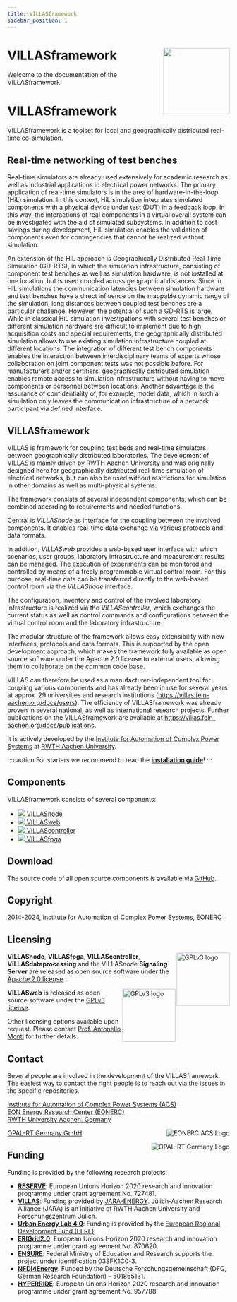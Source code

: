 ```yaml
---
title: VILLASframework
sidebar_position: 1
---
```


# VILLASframework <img src="/img/logos/villas_framework.svg" align="right" width="150px" />

Welcome to the documentation of the VILLASframework.

# VILLASframework

VILLASframework is a toolset for local and geographically distributed real-time co-simulation.

## Real-time networking of test benches

Real-time simulators are already used extensively for academic research as well as industrial applications in electrical power networks.
The primary application of real-time simulators is in the area of hardware-in-the-loop (HiL) simulation.
In this context, HiL simulation integrates simulated components with a physical device under test (DUT) in a feedback loop.
In this way, the interactions of real components in a virtual overall system can be investigated with the aid of simulated subsystems.
In addition to cost savings during development, HiL simulation enables the validation of components even for contingencies that cannot be realized without simulation.

An extension of the HiL approach is Geographically Distributed Real Time Simulation (GD-RTS), in which the simulation infrastructure, consisting of component test benches as well as simulation hardware, is not installed at one location, but is used coupled across geographical distances.
Since in HiL simulations the communication latencies between simulation hardware and test benches have a direct influence on the mappable dynamic range of the simulation, long distances between coupled test benches are a particular challenge.
However, the potential of such a GD-RTS is large.
While in classical HiL simulation investigations with several test benches or different simulation hardware are difficult to implement due to high acquisition costs and special requirements, the geographically distributed simulation allows to use existing simulation infrastructure coupled at different locations.
The integration of different test bench components enables the interaction between interdisciplinary teams of experts whose collaboration on joint component tests was not possible before. 
For manufacturers and/or certifiers, geographically distributed simulation enables remote access to simulation infrastructure without having to move components or personnel between locations.
Another advantage is the assurance of confidentiality of, for example, model data, which in such a simulation only leaves the communication infrastructure of a network participant via defined interface.

## VILLASframework

VILLAS is framework for coupling test beds and real-time simulators between geographically distributed laboratories.
The development of VILLAS is mainly driven by RWTH Aachen University and was originally designed here for geographically distributed real-time simulation of electrical networks, but can also be used without restrictions for simulation in other domains as well as multi-physical systems.

The framework consists of several independent components, which can be combined according to requirements and needed functions.

Central is _VILLASnode_ as interface for the coupling between the involved components.
It enables real-time data exchange via various protocols and data formats.

In addition, _VILLASweb_ provides a web-based user interface with which scenarios, user groups, laboratory infrastructure and measurement results can be managed.
The execution of experiments can be monitored and controlled by means of a freely programmable virtual control room.
For this purpose, real-time data can be transferred directly to the web-based control room via the _VILLASnode_ interface.

The configuration, inventory and control of the involved laboratory infrastructure is realized via the _VILLAScontroller_, which exchanges the current status as well as control commands and configurations between the virtual control room and the laboratory infrastructure.

The modular structure of the framework allows easy extensibility with new interfaces, protocols and data formats.
This is supported by the open development approach, which makes the framework fully available as open source software under the Apache 2.0 license to external users, allowing them to collaborate on the common code base.

VILLAS can therefore be used as a manufacturer-independent tool for coupling various components and has already been in use for several years at approx. 29 universities and research institutions (https://villas.fein-aachen.org/docs/users).
The efficiency of VILLASframework was already proven in several national, as well as international research projects.
Further publications on the VILLASframework are available at https://villas.fein-aachen.org/docs/publications.

It is actively developed by the [Institute for Automation of Complex Power Systems](https://www.acs.eonerc.rwth-aachen.de/) at [RWTH Aachen University](https://www.rwth-aachen.de).

:::caution
For starters we recommend to read the **[installation guide](installation.md)**!
:::

## Components

VILLASframework consists of several components:

<ul style={{listStyleType: 'none', fontSize: '1.5em', fontWeight: 'bold'}}>
    <li><a href="./node/"><img style={{height: '1.5em'}} src="/img/logos/villas_node.svg"></img>       VILLASnode</a></li>
    <li><a href="./web/"><img style={{height: '1.5em'}} src="/img/logos/villas_web.svg"></img>        VILLASweb</a></li>
    <li><a href="./controller/"><img style={{height: '1.5em'}} src="/img/logos/villas_controller.svg"></img> VILLAScontroller</a></li>
    <li><a href="./fpga/"><img style={{height: '1.5em'}} src="/img/logos/villas_fpga.svg"></img>       VILLASfpga</a></li>
</ul>

## Download

The source code of all open source components is available via [GitHub](https://github.com/VILLASframework).

## Copyright

2014-2024, Institute for Automation of Complex Power Systems, EONERC

## Licensing

<img alt="GPLv3 logo" src="/img/logos/gplv3.png" width="120" align="right" />

__VILLASnode__, __VILLASfpga__, __VILLAScontroller__, __VILLASdataprocessing__ and the VILLASnode __Signaling Server__  are released as open source software under the [Apache 2.0 license](https://www.apache.org/licenses/LICENSE-2.0).

<img alt="GPLv3 logo" src="/img/logos/apache.jpg" width="120" align="right" />

 __VILLASweb__ is released as open source software under the [GPLv3 license](https://www.gnu.org/licenses/gpl-3.0.en.html).

Other licensing options available upon request.
Please contact [Prof. Antonello Monti](mailto:amonti@eonerc.rwth-aachen.de) for further details.

## Contact

Several people are involved in the development of the VILLASframework. The easiest way to contact the right people is to reach out via the issues in the specific repositories. 

[Institute for Automation of Complex Power Systems (ACS)](http://www.acs.eonerc.rwth-aachen.de)  
[EON Energy Research Center (EONERC)](http://www.eonerc.rwth-aachen.de)  
[RWTH University Aachen, Germany](http://www.rwth-aachen.de)  

<img alt="EONERC ACS Logo" src="/img/logos/eonerc_logo.png" align="right" />

[OPAL-RT Germany GmbH](https://www.opal-rt.com/)

<img alt="OPAL-RT Germany Logo" src="/img/logos/opal.jpg" align="right" />

## Funding

Funding is provided by the following research projects:

- **[RESERVE](http://re-serve.eu/)**: European Unions Horizon 2020 research and innovation programme under grant agreement No. 727481.
- **[VILLAS](https://villas.fein-aachen.org/website/)**: Funding provided by [JARA-ENERGY](http://www.jara.org/en/research/energy). Jülich-Aachen Research Alliance (JARA) is an initiative of RWTH Aachen University and Forschungszentrum Jülich.
- **[Urban Energy Lab 4.0](https://www.uel4-0.de/Home/)**: Funding is provided by the [European Regional Development Fund (EFRE)](https://ec.europa.eu/regional_policy/en/funding/erdf/).
- **[ERIGrid2.0](https://erigrid2.eu/)**: European Unions Horizon 2020 research and innovation programme under grant agreement No. 870620.
- **[ENSURE](https://www.kopernikus-projekte.de/projekte/ensure)**: Federal Ministry of Education and Research supports the project under identification 03SFK1C0-3. 
- **[NFDI4Energy](https://nfdi4energy.uol.de/)**: Funded by the Deutsche Forschungsgemeinschaft (DFG, German Research Foundation) – 501865131.
- **[HYPERRIDE](https://hyperride.eu/)**: European Unions Horizon 2020 research and innovation programme under grant agreement No. 957788
